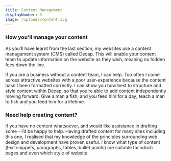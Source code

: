 ```yaml
---
title: Content Management
displayNumber: 3
image: /uploads/content.svg
---
```

### How you’ll manage your content

As you’ll have learnt from the last section, my websites use a content management system (CMS) called Decap. This will enable your content team to update information on the website as they wish, meaning no hidden fees down the line. 

If you are a business without a content team, I can help. Too often I come across attractive websites with a poor user-experience because the content hasn’t been formatted correctly. I can show you how best to structure and style content within Decap, so that you’re able to add content independently moving forward. Give a man a fish, and you feed him for a day; teach a man to fish and you feed him for a lifetime.

### Need help creating content?

 If you have no content whatsoever, and would like assistance in drafting some - I’d be happy to help. Having drafted content for many sites including this one, I realised that my knowledge of the principles surrounding web design and development have proven useful. I know what type of content (text snippets, paragraphs, tables, bullet points) are suitable for which pages and even which style of website.